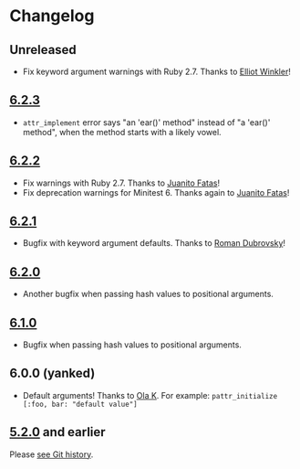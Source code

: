 # Changelog

## Unreleased

- Fix keyword argument warnings with Ruby 2.7. Thanks to [Elliot Winkler](https://github.com/barsoom/attr_extras/pull/34)!

## [6.2.3](https://github.com/barsoom/attr_extras/releases/tag/v6.2.3)

- `attr_implement` error says "an 'ear()' method" instead of "a 'ear()' method", when the method starts with a likely vowel.

## [6.2.2](https://github.com/barsoom/attr_extras/releases/tag/v6.2.2)

- Fix warnings with Ruby 2.7. Thanks to [Juanito Fatas](https://github.com/barsoom/attr_extras/pull/31)!
- Fix deprecation warnings for Minitest 6. Thanks again to [Juanito Fatas](https://github.com/barsoom/attr_extras/pull/30)!

## [6.2.1](https://github.com/barsoom/attr_extras/releases/tag/v6.2.1)

* Bugfix with keyword argument defaults. Thanks to [Roman Dubrovsky](https://github.com/barsoom/attr_extras/pull/29)!

## [6.2.0](https://github.com/barsoom/attr_extras/releases/tag/v6.2.0)

* Another bugfix when passing hash values to positional arguments.

## [6.1.0](https://github.com/barsoom/attr_extras/releases/tag/v6.1.0)

* Bugfix when passing hash values to positional arguments.

## 6.0.0 (yanked)

* Default arguments! Thanks to [Ola K](https://github.com/lesin). For example: `pattr_initialize [:foo, bar: "default value"]`

## [5.2.0](https://github.com/barsoom/attr_extras/releases/tag/v5.2.0) and earlier

Please [see Git history](https://github.com/barsoom/attr_extras/releases).
